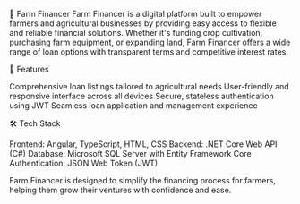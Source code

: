 🌾 Farm Financer
Farm Financer is a digital platform built to empower farmers and agricultural businesses by providing easy access to flexible and reliable financial solutions.
Whether it's funding crop cultivation, purchasing farm equipment, or expanding land, Farm Financer offers a wide range of loan options with transparent terms and competitive interest rates.

🚀 Features

Comprehensive loan listings tailored to agricultural needs
User-friendly and responsive interface across all devices
Secure, stateless authentication using JWT
Seamless loan application and management experience

🛠️ Tech Stack

Frontend: Angular, TypeScript, HTML, CSS
Backend: .NET Core Web API (C#)
Database: Microsoft SQL Server with Entity Framework Core
Authentication: JSON Web Token (JWT)

Farm Financer is designed to simplify the financing process for farmers, helping them grow their ventures with confidence and ease.
